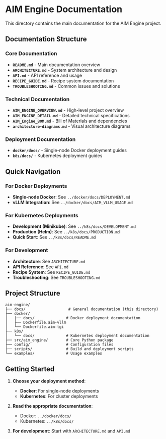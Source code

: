 # AIM Engine Documentation

This directory contains the main documentation for the AIM Engine project.

## Documentation Structure

### **Core Documentation**
- **`README.md`** - Main documentation overview
- **`ARCHITECTURE.md`** - System architecture and design
- **`API.md`** - API reference and usage
- **`RECIPE_GUIDE.md`** - Recipe system documentation
- **`TROUBLESHOOTING.md`** - Common issues and solutions

### **Technical Documentation**
- **`AIM_ENGINE_OVERVIEW.md`** - High-level project overview
- **`AIM_ENGINE_DETAIL.md`** - Detailed technical specifications
- **`AIM_Engine_BOM.md`** - Bill of Materials and dependencies
- **`architecture-diagrams.md`** - Visual architecture diagrams

### **Deployment Documentation**
- **`docker/docs/`** - Single-node Docker deployment guides
- **`k8s/docs/`** - Kubernetes deployment guides

## Quick Navigation

### **For Docker Deployments**
- **Single-node Docker**: See `../docker/docs/DEPLOYMENT.md`
- **vLLM Integration**: See `../docker/docs/AIM_VLLM_USAGE.md`

### **For Kubernetes Deployments**
- **Development (Minikube)**: See `../k8s/docs/DEVELOPMENT.md`
- **Production (Helm)**: See `../k8s/docs/PRODUCTION.md`
- **Quick Start**: See `../k8s/docs/README.md`

### **For Development**
- **Architecture**: See `ARCHITECTURE.md`
- **API Reference**: See `API.md`
- **Recipe System**: See `RECIPE_GUIDE.md`
- **Troubleshooting**: See `TROUBLESHOOTING.md`

## Project Structure

```
aim-engine/
├── docs/                   # General documentation (this directory)
├── docker/
│   ├── docs/              # Docker deployment documentation
│   ├── Dockerfile.aim-vllm
│   └── Dockerfile.aim-tgi
├── k8s/
│   └── docs/              # Kubernetes deployment documentation
├── src/aim_engine/        # Core Python package
├── config/                # Configuration files
├── scripts/               # Build and deployment scripts
└── examples/              # Usage examples
```

## Getting Started

1. **Choose your deployment method**:
   - **Docker**: For single-node deployments
   - **Kubernetes**: For cluster deployments

2. **Read the appropriate documentation**:
   - Docker: `../docker/docs/`
   - Kubernetes: `../k8s/docs/`

3. **For development**: Start with `ARCHITECTURE.md` and `API.md`
